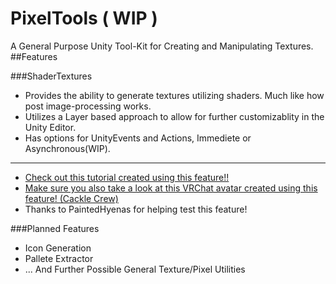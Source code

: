 # PixelTools ( WIP )
A General Purpose Unity Tool-Kit for Creating and Manipulating Textures.
##Features

###ShaderTextures
- Provides the ability to generate textures utilizing shaders. Much like how post image-processing works.
- Utilizes a Layer based approach to allow for further customizablity in the Unity Editor.
- Has options for UnityEvents and Actions, Immediete or Asynchronous(WIP).
____
- [Check out this tutorial created using this feature!!](https://darnhyena.itch.io/cackle-crew/devlog/701299/that-texture-doohicky-guide)
- [Make sure you also take a look at this VRChat avatar created using this feature!
(Cackle Crew)](https://darnhyena.itch.io/cackle-crew)
- Thanks to PaintedHyenas for helping test this feature!


###Planned Features
- Icon Generation
- Pallete Extractor
- ... And Further Possible General Texture/Pixel Utilities
